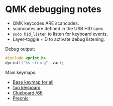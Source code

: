 # QMK debugging notes

* QMK keycodes ARE scancodes.
* scancodes are defined in the USB HID spec.
* `sudo hid_listen` to listen for keyboard events.
* Layer-toggle + D to activate debug listening.

Debug output:
```C
#include <print.h>
dprintf("%s string", var);
```

Main keymaps:
* [Base keymap for all](https://github.com/BlueTufa/qmk_firmware/blob/master/users/badger/keycodes.h)
* [1up keyboard](https://github.com/BlueTufa/qmk_firmware/tree/master/keyboards/1upkeyboards/1up60rgb/keymaps/badger)
* [Clueboard /66](https://github.com/BlueTufa/qmk_firmware/tree/master/keyboards/clueboard/66/keymaps/badger)
* [Preonic](https://github.com/BlueTufa/qmk_firmware/tree/master/keyboards/preonic/keymaps/badger)
